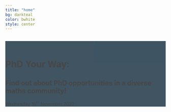 ```yaml
---
title: "home"
bg: darkteal
color: bwhite
style: center 
---
```



<div class="centered">
<span class="fa-stack subtlecircle" style="font-size:100px; background:rgba(246,107,14,0.3)">
  <i class="fa fa-circle fa-stack-2x text-bwhite"></i>
  <i class="fa fa-book fa-stack-1x text-borange"></i>
</span>
<br>

<div class="text-box" style="background-color:#112B3C; opacity:0.8">
<br>
<h1> PhD Your Way:</h1> 
<h2>Find out about PhD opportunities in a diverse maths community! </h2> 
<p> Wednesday 16<sup>th</sup> November 2022</p>
</div>
</div>
